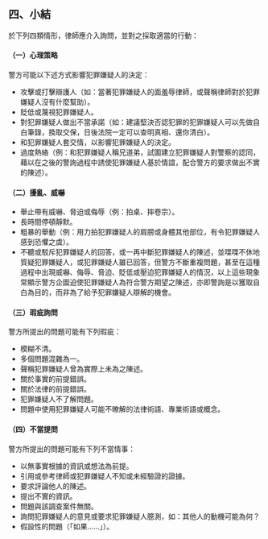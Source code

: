 ## 四、小結

於下列四類情形，律師應介入詢問，並對之採取適當的行動：

#### （一）心理策略

警方可能以下述方式影響犯罪嫌疑人的決定：

- 攻擊或打擊辯護人（如：當著犯罪嫌疑人的面羞辱律師，或聲稱律師對於犯罪嫌疑人沒有什麼幫助）。
- 貶低或蔑視犯罪嫌疑人。
- 對犯罪嫌疑人做出不當承諾（如：建議堅決否認犯罪的犯罪嫌疑人可以先做自白筆錄，換取交保，日後法院一定可以查明真相、還你清白）。
- 和犯罪嫌疑人套交情，以影響犯罪嫌疑人的決定。
- 過度熱絡（例：和犯罪嫌疑人稱兄道弟，試圖建立犯罪嫌疑人對警察的認同，藉以在之後的警詢過程中誘使犯罪嫌疑人基於情誼，配合警方的要求做出不實的陳述）。

#### （二）擾亂、威嚇

- 舉止帶有威嚇、脅迫或侮辱（例：拍桌、摔卷宗）。
- 長時間停頓靜默。
- 粗暴的舉動（例：用力拍犯罪嫌疑人的肩膀或身體其他部位，有令犯罪嫌疑人感到恐懼之虞）。
- 不聽或駁斥犯罪嫌疑人的回答，或一再中斷犯罪嫌疑人的陳述，並喋喋不休地質疑犯罪嫌疑人，或犯罪嫌疑人雖已回答，但警方不斷重複問題，甚至在這種過程中出現威嚇、侮辱、脅迫、貶低或壓迫犯罪嫌疑人的情況，以上這些現象常顯示警方企圖迫使犯罪嫌疑人為符合警方期望之陳述，亦即警詢是以獲取自白為目的，而非為了給予犯罪嫌疑人辯解的機會。

#### （三）瑕疵詢問

警方所提出的問題可能有下列瑕疵：

- 模糊不清。
- 多個問題混雜為一。
- 聲稱犯罪嫌疑人曾為實際上未為之陳述。
- 關於事實的前提錯誤。
- 關於法律的前提錯誤。
- 犯罪嫌疑人不了解問題。
- 問題中使用犯罪嫌疑人可能不暸解的法律術語、專業術語或概念。

#### （四）不當提問

警方所提出的問題可能有下列不當情事：

- 以無事實根據的資訊或想法為前提。
- 引用或參考律師或犯罪嫌疑人不知或未經驗證的證據。
- 要求評論他人的陳述。
- 提出不實的資訊。
- 問題與該調查案件無關。
- 詢問犯罪嫌疑人的意見或要求犯罪嫌疑人臆測，如：其他人的動機可能為何？
- 假設性的問題（「如果……」）。
